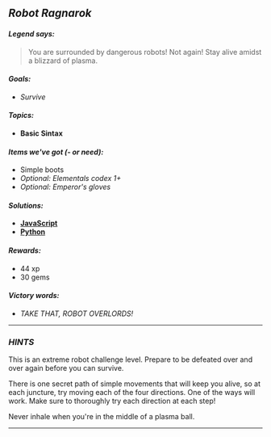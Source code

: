 ## _Robot Ragnarok_

#### _Legend says:_
> You are surrounded by dangerous robots! Not again! Stay alive amidst a blizzard of plasma.

#### _Goals:_
+ _Survive_

#### _Topics:_
+ **Basic Sintax**

#### _Items we've got (- or need):_
+ Simple boots
+ _Optional: Elementals codex 1+_
+ _Optional: Emperor's gloves_

#### _Solutions:_
+ **[JavaScript](robotRagnarok.js)**
+ **[Python](robot_ragnarok.py)**

#### _Rewards:_
+ 44 xp
+ 30 gems

#### _Victory words:_
+ _TAKE THAT, ROBOT OVERLORDS!_

___

### _HINTS_

This is an extreme robot challenge level. Prepare to be defeated over and over again before you can survive.

There is one secret path of simple movements that will keep you alive, so at each juncture, try moving each of the four directions. One of the ways will work. Make sure to thoroughly try each direction at each step!

Never inhale when you're in the middle of a plasma ball.

___
